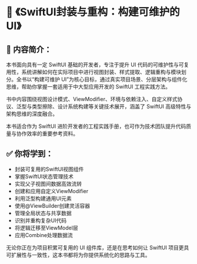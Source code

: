 # 📘 《SwiftUI封装与重构：构建可维护的UI》

## 📖 内容简介：

本书面向具有一定 SwiftUI 基础的开发者，专注于提升 UI 代码的可维护性与可复用性，系统讲解如何在实际项目中进行视图封装、样式提取、逻辑重构与模块划分。全书以“构建可维护 UI”为核心目标，通过真实项目场景、分层架构与组件化思维，帮助你掌握一套适用于中大型应用开发的 SwiftUI 工程实践方法。

书中内容围绕视图设计模式、ViewModifier、环境与依赖注入、自定义样式协议、泛型与类型擦除、设计系统构建等关键技术展开，涵盖了 SwiftUI 高级特性与架构思维的深度融合。

本书适合作为 SwiftUI 进阶开发者的工程实践手册，也可作为技术团队提升代码质量与协作效率的重要参考资料。

## ✅ 你将学到：
- 封装可复用的SwiftUI视图组件
- 掌握SwiftUI状态管理技术
- 实现父子视图间数据高效流转
- 创建和应用自定义ViewModifier
- 利用泛型构建通用UI元素
- 使用@ViewBuilder创建灵活容器
- 管理全局状态与共享数据
- 识别并重构复杂UI代码
- 将逻辑迁移至ViewModel层
- 应用Combine处理数据流

无论你正在为项目积累可复用的 UI 组件库，还是在思考如何让 SwiftUI 项目更具可扩展性与一致性，这本书都将为你提供系统化的思路与工具。